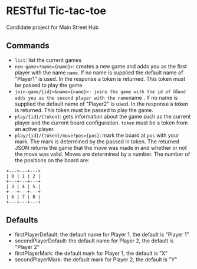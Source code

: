 # RESTful Tic-tac-toe
Candidate project for Main Street Hub

## Commands
- `list`: list the current games
- `new-game<?name={name}>`: creates a new game and adds you as the first player
   with the name `name`. If no name is supplied the default name of "Player1"
   is used. In the response a token is returned. This token must be passed to
   play the game
- `join-game/{id}<&name={name}>: joins the game with the id of `id` and adds
   you as the second player with the name `name`. If no name is supplied the
   default name of "Player2" is used. In the response a token is returned. This
   token must be passed to play the game.
- `play/{id}/{token}`: gets information about the game such as the current
   player and the current board configuration. `token` must be a token from an
   active player.
- `play/{id}/{token}/move?pos={pos}`: mark the board at `pos` with your mark.
   The mark is determined by the passed in token. The returned JSON returns the
   game that the move was made in and whether or not the move was valid. Moves
   are determined by a number. The number of the positions on the board are:

```
+---+---+---+
| 0 | 1 | 2 |
+---+---+---+
| 3 | 4 | 5 |
+---+---+---+
| 6 | 7 | 8 |
+---+---+---+
```

## Defaults
- firstPlayerDefault: the default name for Player 1, the default is "Player 1"
- secondPlayerDefault: the default name for Player 2, the default is "Player 2"
- firstPlayerMark: the default mark for Player 1, the default is "X"
- secondPlayerMark: the default mark for Player 2, the default is "Y"
